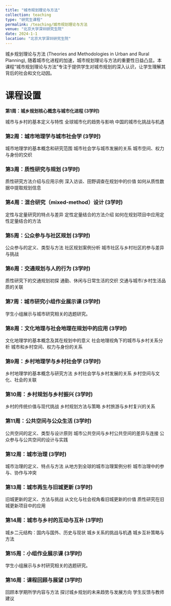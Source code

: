 ```yaml
---
title: "城市规划理论与方法"
collection: teaching
type: "研究生课程"
permalink: /teaching/城市规划理论与方法
venue: "北京大学深圳研究生院"
date: 2024-1-1
location: "北京大学深圳研究生院"
---
```


城乡规划理论与方法 (Theories and Methodologies in Urban and Rural Planning),
随着城市化进程的加速，城市规划理论与方法的重要性日益凸显。本课程“城市规划理论与方法”专注于提供学生对城市规划的深入认识，让学生理解其背后的社会和文化动因。


课程设置
======

**第1周：城乡规划核心概念与城市化进程 (3学时)**

城市与乡村的基本定义与特性
全球城市化的趋势与影响
中国的城市化挑战与机遇

### 第2周：城市地理学与城市社会学 (3学时)

城市地理学的基本概念和研究范围
城市社会学与城市发展的关系
城市空间、权力与身份的交织

### 第3周：质性研究与规划 (3学时)

质性研究方法介绍与应用示例
深入访谈、田野调查在规划中的价值
如何从质性数据中提取规划信息

### 第4周：混合研究（mixed-method）设计 (3学时)

定性与定量研究的特点与差异
定性定量结合的方法介绍
如何在规划项目中应用定性定量结合的方法

### 第5周：公众参与与社区规划 (3学时)

公众参与的定义、类型与方法
社区规划案例分析
城市社区与乡村社区的参与差异与挑战

### 第6周：交通规划与人的行为 (3学时)

质性研究下的交通规划初探
通勤、休闲与日常生活的交织
交通与城市/乡村生活品质的关联

### 第7周：城市研究小组作业展示课 (3学时)
学生小组展示与城市研究相关的选题研究。

### 第8周：文化地理与社会地理在规划中的应用 (3学时)

文化地理学的基本概念及其在规划中的意义
社会地理视角下的城市与乡村关系分析
城市和乡村空间、权力与身份的关系

### 第9周：乡村地理学与乡村社会学 (3学时)

乡村地理学的基本概念与研究方法
乡村社会学与乡村发展的关系
乡村空间与文化、社会的关联

### 第10周：乡村规划与乡村振兴 (3学时)

乡村的传统价值与现代挑战
乡村规划方法与策略
乡村旅游与乡村复兴的关系

### 第11周：公共空间与公众生活 (3学时)

公共空间的定义、类型与设计原则
城市公共空间与乡村公共空间的差异与连接
公众参与与公共空间的设计与实践

### 第12周：城市治理 (3学时)

城市治理的定义、特点与方法
从地方到全球的城市治理案例分析
城市治理中的参与、协作与冲突

### 第13周：城市再生与旧城更新 (3学时)

旧城更新的定义、方法与挑战
从文化与社会视角看旧城更新的价值
质性研究在旧城更新项目中的应用

### 第14周：城市与乡村的互动与互补 (3学时)

城乡二元结构：国内与国外、历史与现状
城乡关系的挑战与机遇
城乡互补策略与方法

### 第15周：小组作业展示课 (3学时)

学生小组展示与乡村研究相关的选题研究。

### 第16周：课程回顾与展望 (3学时)

回顾本学期所学内容与方法
探讨城乡规划的未来趋势与发展方向
学生反馈与教师建议

